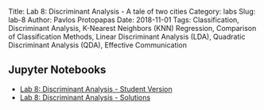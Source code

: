 Title: Lab 8: Discriminant Analysis - A tale of two cities
Category: labs
Slug: lab-8
Author: Pavlos Protopapas
Date: 2018-11-01
Tags: Classification, Discriminant Analysis, K-Nearest Neighbors (KNN) Regression, Comparison of Classification Methods, Linear Discriminant Analysis (LDA), Quadratic Discriminant Analysis (QDA), Effective Communication

## Jupyter Notebooks

- [Lab 8: Discriminant Analysis - Student Version]({filename}notebook/lab8_discriminant_analysis.ipynb)
- [Lab 8: Discriminant Analysis - Solutions]({filename}notebook/solutions/lab8_discriminant_analysis_solutions.ipynb)